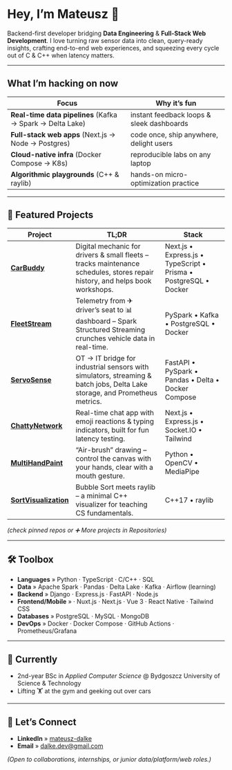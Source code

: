 # Hey, I’m Mateusz 🚀

Backend-first developer bridging **Data Engineering** & **Full-Stack Web Development**. I love turning raw sensor data into clean, query-ready insights, crafting end-to-end web experiences, and squeezing every cycle out of C & C++ when latency matters.

---

## What I’m hacking on now

| Focus                                                     | Why it’s fun                              |
| --------------------------------------------------------- | ----------------------------------------- |
| **Real-time data pipelines** (Kafka → Spark → Delta Lake) | instant feedback loops & sleek dashboards |
| **Full-stack web apps** (Next.js → Node → Postgres)       | code once, ship anywhere, delight users   |
| **Cloud-native infra** (Docker Compose → K8s)             | reproducible labs on any laptop           |
| **Algorithmic playgrounds** (C++ & raylib)                | hands-on micro-optimization practice      |

---

## 🚀 Featured Projects

| Project                                                                         | TL;DR                                                                                                                        | Stack                                                             |
| ------------------------------------------------------------------------------- | ---------------------------------------------------------------------------------------------------------------------------- | ----------------------------------------------------------------- |
| **[CarBuddy](https://github.com/SculptTechProject/carbuddy)**                   | Digital mechanic for drivers & small fleets – tracks maintenance schedules, stores repair history, and helps book workshops. | Next.js • Express.js • TypeScript • Prisma • PostgreSQL • Docker  |
| **[FleetStream](https://github.com/SculptTechProject/FleetStream)**             | Telemetry from ✈ driver’s seat to 📊 dashboard – Spark Structured Streaming crunches vehicle data in real-time.              | PySpark • Kafka • PostgreSQL • Docker                             |
| **[ServoSense](https://github.com/SculptTechProject/ServoSense)**               | OT → IT bridge for industrial sensors with simulators, streaming & batch jobs, Delta Lake storage, and Prometheus metrics.   | FastAPI • PySpark • Pandas • Delta • Docker Compose               |
| **[ChattyNetwork](https://github.com/SculptTechProject/ChattyNetwork)**         | Real-time chat app with emoji reactions & typing indicators, built for fun latency testing.                                  | Next.js • Express.js • Socket.IO • Tailwind                       |
| **[MultiHandPaint](https://github.com/SculptTechProject/MultiHandPaint)**       | “Air-brush” drawing – control the canvas with your hands, clear with a mouth gesture.                                        | Python • OpenCV • MediaPipe                                       |
| **[SortVisualization](https://github.com/SculptTechProject/SortVisualization)** | Bubble Sort meets raylib – a minimal C++ visualizer for teaching CS fundamentals.                                            | C++17 • raylib                                                    |

*(check pinned repos or ➕ More projects in Repositories)*

---

## 🛠️ Toolbox

* **Languages** » Python · TypeScript · C/C++ · SQL
* **Data** » Apache Spark · Pandas · Delta Lake · Kafka · Airflow (learning)
* **Backend** » Django · Express.js · FastAPI · Node.js
* **Frontend/Mobile** » · Nuxt.js · Next.js · Vue 3 · React Native · Tailwind CSS
* **Databases** » PostgreSQL · MySQL · MongoDB
* **DevOps** » Docker · Docker Compose · GitHub Actions · Prometheus/Grafana

---

## 🎯 Currently

* 2nd-year BSc in *Applied Computer Science* @ Bydgoszcz University of Science & Technology
* Lifting 🏋️ at the gym and geeking out over cars

---

## 🤝 Let’s Connect

* **LinkedIn** » [mateusz-dalke](https://www.linkedin.com/in/mateusz-dalke)
* **Email** » [dalke.dev@gmail.com](mailto:dalke.dev@gmail.com)

*(Open to collaborations, internships, or junior data/platform/web roles.)*
